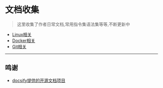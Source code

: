 # 文档收集

> 这里收集了作者日常文档,常用指令集语法集等等,不断更新中

- [Linux相关](linux/install)
- [Docker相关](docker/install)
- [Git相关](git/ssh)

---

## 鸣谢

- [docsify提供的开源文档项目](https://docsify.js.org/)

